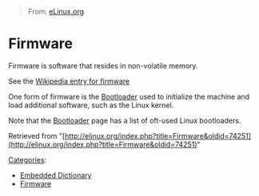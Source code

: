 > From: [eLinux.org](http://eLinux.org/Firmware "http://eLinux.org/Firmware")


# Firmware



Firmware is software that resides in non-volatile memory.

See the [Wikipedia entry for
firmware](http://en.wikipedia.org/wiki/Firmware)

One form of firmware is the [Bootloader](http://eLinux.org/Bootloader "Bootloader") used
to initialize the machine and load additional software, such as the
Linux kernel.

Note that the [Bootloader](http://eLinux.org/Bootloader "Bootloader") page has a list of
oft-used Linux bootloaders.

Retrieved from
"[http://elinux.org/index.php?title=Firmware&oldid=74251](http://elinux.org/index.php?title=Firmware&oldid=74251)"

[Categories](http://eLinux.org/Special:Categories "Special:Categories"):

-   [Embedded
    Dictionary](http://eLinux.org/Category:Embedded_Dictionary "Category:Embedded Dictionary")
-   [Firmware](http://eLinux.org/index.php?title=Category:Firmware&action=edit&redlink=1 "Category:Firmware (page does not exist)")

